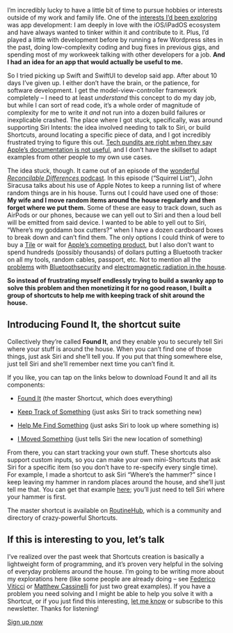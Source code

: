<p>I’m incredibly lucky to have a little bit of time to pursue hobbies or interests outside of my work and family life. One of the <a href="https://tonedeafcolorblind.substack.com/p/210-everyones-a-workaholic-and-other">interests I’d been exploring</a> was app development: I am deeply in love with the iOS/iPadOS ecosystem and have always wanted to tinker within it and contribute to it. Plus, I’d played a little with development before by running a few Wordpress sites in the past, doing low-complexity coding and bug fixes in previous gigs, and spending most of my workweek talking with other developers for a job. <strong>And I had an idea for an app that would actually be useful to me.</strong></p><p>So I tried picking up Swift and SwiftUI to develop said app. After about 10 days I’ve given up. I either don’t have the brain, or the patience, for software development. I get the model-view-controller framework completely – I need to at least <em>understand</em> this concept to do my day job, but while I can sort of read code, it’s a whole order of magnitude of complexity for me to write it <em>and</em> not run into a dozen build failures or inexplicable crashed. The place where I got stuck, specifically, was around supporting Siri Intents: the idea involved needing to talk to Siri, or build Shortcuts, around locating a specific piece of data, and I got incredibly frustrated trying to figure this out. <a href="https://atp.fm/episodes/363">Tech pundits are right when they say Apple’s documentation is not useful</a>, and I don’t have the skillset to adapt examples from other people to my own use cases.</p><p>The idea stuck, though. It came out of an episode of the <a href="https://overcast.fm/+E5INvkfOI/10:17">wonderful </a><em><a href="https://overcast.fm/+E5INvkfOI/10:17">Reconcilable Differences</a></em><a href="https://overcast.fm/+E5INvkfOI/10:17"> podcast</a>. In this episode (“Squirrel List”), John Siracusa talks about his use of Apple Notes to keep a running list of where random things are in his house. Turns out I could have used one of those: <strong>My wife and I move random items around the house regularly and then forget where we put them.</strong> Some of these are easy to track down, such as AirPods or our phones, because we can yell out to Siri and then a loud bell will be emitted from said device. I wanted to be able to yell out to Siri, “Where’s my goddamn box cutters?” when I have a dozen cardboard boxes to break down and can’t find them. The only options I could think of were to buy a <a href="https://www.thetileapp.com/">Tile</a> or wait for <a href="https://www.macrumors.com/guide/airtags/">Apple’s competing product</a>, but I also don’t want to spend hundreds (possibly thousands) of dollars putting a Bluetooth tracker on all my tools, random cables, passport, etc. Not to mention all the <a href="https://techcrunch.com/2018/11/01/bleedingbit-security-flaws-bluetooth-wireless-networks/">problems</a> with <a href="https://www.foxnews.com/tech/turn-off-your-bluetooth-warn-security-experts">Bluetooth</a><a href="https://www.wired.com/story/bluetooth-complex-security-risk/">security</a> and <a href="https://www.healthline.com/health-news/are-wireless-headphones-dangerous#Scientists-believe-the-current-EMF-guidelines-are-inadequate">electromagnetic radiation in the house</a>.</p><p><strong>So instead of frustrating myself endlessly trying to build a swanky app to solve this problem and then monetizing it for no good reason, I built a group of shortcuts to help me with keeping track of shit around the house.</strong></p><h2><strong>Introducing Found It, the shortcut suite</strong></h2><p>Collectively they’re called <strong>Found It</strong>, and they enable you to securely tell Siri where your stuff is around the house. When you can’t find one of those things, just ask Siri and she’ll tell you. If you put that thing somewhere else, just tell Siri and she’ll remember next time you can’t find it.</p><p>If you like, you can tap on the links below to download Found It and all its components:</p><ul><li><p><a href="https://www.icloud.com/shortcuts/934134a4d9d041bf887295cb53e9a7ca">Found It</a> (the master Shortcut, which does everything)</p></li><li><p><a href="https://www.icloud.com/shortcuts/1a70d1021e8643bab99a0c68481f8efc">Keep Track of Something</a> (just asks Siri to track something new)</p></li><li><p><a href="https://www.icloud.com/shortcuts/04f01a26eb474a89b42a9bc683c13d10">Help Me Find Something</a> (just asks Siri to look up where something is)</p></li><li><p><a href="https://www.icloud.com/shortcuts/81941086663b44249bc4266ac47fa012">I Moved Something</a> (just tells Siri the new location of something)</p></li></ul><p>From there, you can start tracking your own stuff. These shortcuts also support custom inputs, so you can make your own mini-Shortcuts that ask Siri for a specific item (so you don’t have to re-specify every single time). For example, I made a shortcut to ask Siri “Where’s the hammer?” since I keep leaving my hammer in random places around the house, and she’ll just tell me that. You can get that example <a href="https://www.icloud.com/shortcuts/f20812149ab5454db4800a0ec570323d">here</a>; you’ll just need to tell Siri where your hammer is first.</p><p>The master shortcut is available on <a href="https://routinehub.co/shortcut/4636">RoutineHub</a>, which is a community and directory of crazy-powerful Shortcuts.</p><h2><strong>If this is interesting to you, let’s talk</strong></h2><p>I’ve realized over the past week that Shortcuts creation is basically a lightweight form of programming, and it’s proven very helpful in the solving of everyday problems around the house. I’m going to be writing more about my explorations here (like some people are already doing – see <a href="http://macstories.net/shortcuts">Federico Viticci</a> or <a href="https://www.matthewcassinelli.com/">Matthew Cassinelli</a> for just two great examples). If you have a problem you need solving and I might be able to help you solve it with a Shortcut, or if you just find this interesting, <a href="mailto:brandonlucasgreen@gmail.com">let me know</a> or subscribe to this newsletter. Thanks for listening!</p><p class="button-wrapper" data-attrs="{&quot;url&quot;:&quot;https://tonedeafcolorblind.substack.com/subscribe?&quot;,&quot;text&quot;:&quot;Sign up now&quot;,&quot;class&quot;:null}"><a class="button primary" href="https://tonedeafcolorblind.substack.com/subscribe?"><span>Sign up now</span></a></p>